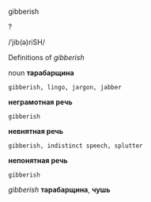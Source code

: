 gibberish

?

/ˈjib(ə)riSH/

Definitions of _gibberish_

noun
**тарабарщина**

    gibberish, lingo, jargon, jabber
**неграмотная речь**

    gibberish
**невнятная речь**

    gibberish, indistinct speech, splutter
**непонятная речь**

    gibberish

_gibberish_
**тарабарщина**, **чушь**